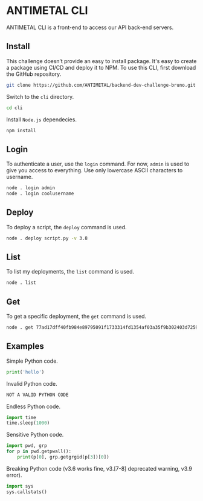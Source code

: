 # ANTIMETAL CLI

ANTIMETAL CLI is a front-end to access our API back-end servers.

## Install

This challenge doesn’t provide an easy to install package.
It's easy to create a package using CI/CD and deploy it to NPM.
To use this CLI, first download the GitHub repository.

```sh
git clone https://github.com/ANTIMETAL/backend-dev-challenge-bruno.git
```

Switch to the `cli` directory.

```sh
cd cli
```

Install `Node.js` dependecies.

```sh
npm install
```

## Login

To authenticate a user, use the `login` command.
For now, `admin` is used to give you access to everything.
Use only lowercase ASCII characters to username.

```sh
node . login admin
node . login coolusername
```

## Deploy

To deploy a script, the `deploy` command is used.

```sh
node . deploy script.py -v 3.8
```

## List

To list my deployments, the `list` command is used.

```sh
node . list
```

## Get

To get a specific deployment, the `get` command is used.

```sh
node . get 77ad17dff40fb984e89795091f1733314fd1354af03a35f9b302403d725997c5
```

## Examples

Simple Python code.

```python
print('hello')
```

Invalid Python code.

```python
NOT A VALID PYTHON CODE
```

Endless Python code.

```python
import time
time.sleep(1000)
```

Sensitive Python code.

```python
import pwd, grp
for p in pwd.getpwall():
    print(p[0], grp.getgrgid(p[3])[0])
```

Breaking Python code (v3.6 works fine, v3.[7-8] deprecated warning, v3.9 error).

```python
import sys
sys.callstats()
```
